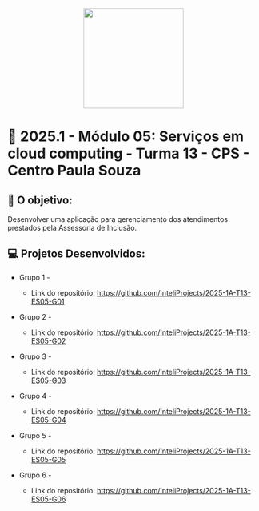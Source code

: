 <div align="center">
    <img src="https://bkpsitecpsnew.blob.core.windows.net/uploadsitecps/sites/1/2020/03/logo-cps.jpg"  width="200">
</div>


# 🙋 2025.1  - Módulo 05: Serviços em cloud computing - Turma 13 - CPS - Centro Paula Souza


## 🎯 O objetivo:
Desenvolver uma aplicação para gerenciamento dos atendimentos prestados pela Assessoria de Inclusão.

## 💻 Projetos Desenvolvidos: 

- Grupo 1 - 
  - Link do repositório: https://github.com/InteliProjects/2025-1A-T13-ES05-G01

- Grupo 2 - 
  - Link do repositório: https://github.com/InteliProjects/2025-1A-T13-ES05-G02

- Grupo 3 -  
  - Link do repositório: https://github.com/InteliProjects/2025-1A-T13-ES05-G03

- Grupo 4 - 
  - Link do repositório: https://github.com/InteliProjects/2025-1A-T13-ES05-G04

- Grupo 5 - 
  - Link do repositório: https://github.com/InteliProjects/2025-1A-T13-ES05-G05

- Grupo 6 - 
  - Link do repositório: https://github.com/InteliProjects/2025-1A-T13-ES05-G06

